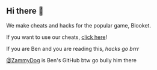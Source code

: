## Hi there 👋

We make cheats and hacks for the popular game, Blooket.

If you want to use our cheats, [click here](https://github.com/Blooketware/BlooketUI)!

If you are Ben and you are reading this, *hacks go brrr*

[@ZammyDog](https://github.com/ZammyDog) is Ben's GitHub btw go bully him there

<!--

**Here are some ideas to get you started:**

🙋‍♀️ A short introduction - what is your organization all about?
🌈 Contribution guidelines - how can the community get involved?
👩‍💻 Useful resources - where can the community find your docs? Is there anything else the community should know?
🍿 Fun facts - what does your team eat for breakfast?
🧙 Remember, you can do mighty things with the power of [Markdown](https://docs.github.com/github/writing-on-github/getting-started-with-writing-and-formatting-on-github/basic-writing-and-formatting-syntax)
-->
